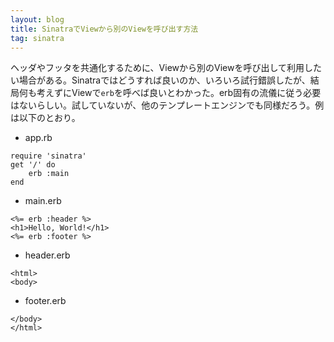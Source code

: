 ```yaml
---
layout: blog
title: SinatraでViewから別のViewを呼び出す方法
tag: sinatra
---
```




ヘッダやフッタを共通化するために、Viewから別のViewを呼び出して利用したい場合がある。Sinatraではどうすれば良いのか、いろいろ試行錯誤したが、結局何も考えずにViewで`erb`を呼べば良いとわかった。erb固有の流儀に従う必要はないらしい。試していないが、他のテンプレートエンジンでも同様だろう。例は以下のとおり。

- app.rb

~~~~
require 'sinatra'
get '/' do
	erb :main
end
~~~~

- main.erb

~~~~
<%= erb :header %>
<h1>Hello, World!</h1>
<%= erb :footer %>
~~~~

- header.erb

~~~~
<html>
<body>
~~~~

- footer.erb

~~~~
</body>
</html>
~~~~
